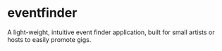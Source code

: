 # eventfinder
A light-weight, intuitive event finder application, built for small artists or hosts to easily promote gigs.

